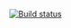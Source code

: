 [![Build status](https://ci.appveyor.com/api/projects/status/uppvgjgvaqyn5f2p?svg=true)](https://ci.appveyor.com/project/serj-43/selenidecarddelivery)